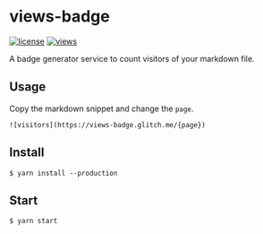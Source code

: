 # views-badge

[![license][license-image]][license-url]
[![views][views-image]][views-url]

A badge generator service to count visitors of your markdown file.

## Usage

Copy the markdown snippet and change the `page`.

`![visitors](https://views-badge.glitch.me/{page})`

## Install

`$ yarn install --production`

## Start

`$ yarn start`

[license-image]: https://img.shields.io/github/license/akijoey/views-badge
[license-url]: https://github.com/akijoey/views-badge/blob/master/LICENSE

[views-image]: https://views-badge.glitch.me/views-badge
[views-url]: https://github.com/AkiJoey/views-badge
